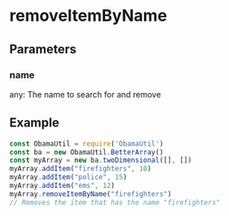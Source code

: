# removeItemByName
## Parameters
### name
any: The name to search for and remove
## Example
```javascript
const ObamaUtil = require('ObamaUtil')
const ba = new ObamaUtil.BetterArray()
const myArray = new ba.twoDimensional([], [])
myArray.addItem("firefighters", 10)
myArray.addItem("police", 15)
myArray.addItem("ems", 12)
myArray.removeItemByName("firefighters")
// Removes the item that has the name "firefighters"
```